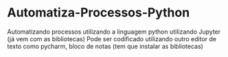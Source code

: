 # Automatiza-Processos-Python
Automatizando processos utilizando a linguagem python
utilizando Jupyter (já vem com as bibliotecas)
Pode ser  codificado utilizando  outro editor de texto como pycharm, bloco de notas (tem que instalar as bibliotecas)
